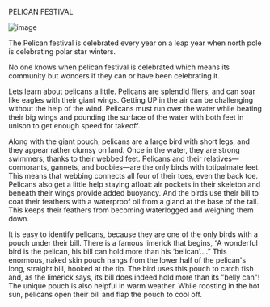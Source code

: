 PELICAN FESTIVAL

![image](https://github.com/SHALU4660KUMARI/github/assets/148706501/ebc35bd2-16ff-4829-b8f4-b21e67c5772f)

The Pelican festival is celebrated every year on a leap year when north pole is celebrating polar star winters.

No one knows when pelican festival is celebrated which means its community but wonders if they can or have been celebrating it.

Lets learn about pelicans a little.
Pelicans are splendid fliers, and can soar like eagles with their giant wings. Getting UP in the air can be challenging without the help of the wind. Pelicans must run over the water while beating their big wings and pounding the surface of the water with both feet in unison to get enough speed for takeoff.


Along with the giant pouch, pelicans are a large bird with short legs, and they appear rather clumsy on land. Once in the water, they are strong swimmers, thanks to their webbed feet. Pelicans and their relatives—cormorants, gannets, and boobies—are the only birds with totipalmate feet. This means that webbing connects all four of their toes, even the back toe. Pelicans also get a little help staying afloat: air pockets in their skeleton and beneath their wings provide added buoyancy. And the birds use their bill to coat their feathers with a waterproof oil from a gland at the base of the tail. This keeps their feathers from becoming waterlogged and weighing them down.

It is easy to identify pelicans, because they are one of the only birds with a pouch under their bill. There is a famous limerick that begins, “A wonderful bird is the pelican, his bill can hold more than his ‘belican’….” This enormous, naked skin pouch hangs from the lower half of the pelican's long, straight bill, hooked at the tip. The bird uses this pouch to catch fish and, as the limerick says, its bill does indeed hold more than its "belly can"! The unique pouch is also helpful in warm weather. While roosting in the hot sun, pelicans open their bill and flap the pouch to cool off.




